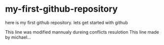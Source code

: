 # my-first-github-repository
here is my first github repository. lets get started with github

This line was modified mannualy dureing conflicts resulotion
This line made by michael...